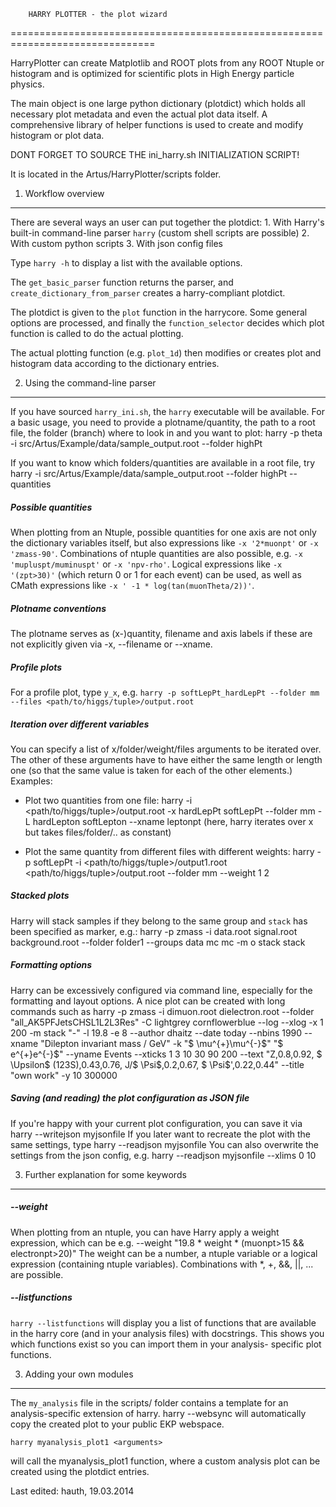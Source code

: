 		HARRY PLOTTER - the plot wizard
===============================================================================

HarryPlotter can create Matplotlib and ROOT plots from any ROOT Ntuple or 
histogram and is optimized for scientific plots in High Energy particle physics.

The main object is one large python dictionary (plotdict) which holds all 
necessary plot metadata and even the actual plot data itself.
A comprehensive library of helper functions is used to create and modify histogram or 
plot data.

DONT FORGET TO SOURCE THE ini_harry.sh INITIALIZATION SCRIPT!

It is located in the Artus/HarryPlotter/scripts folder.


1. Workflow overview
-------------------------------------------------------------------------------

There are several ways an user can put together the plotdict:
	1. With Harry's built-in command-line parser `harry` (custom 
		shell scripts are possible)
	2. With custom python scripts
	3. With json config files

Type `harry -h` to display a list with the available options.

The `get_basic_parser` function returns the parser, and 
`create_dictionary_from_parser` creates a harry-compliant plotdict.

The plotdict is given to the `plot` function in the harrycore. Some general 
options are processed, and finally the `function_selector` decides which plot
function is called to do the actual plotting.

The actual plotting function (e.g. `plot_1d`) then modifies or creates plot
and histogram data according to the dictionary entries.


2. Using the command-line parser
-------------------------------------------------------------------------------

If you have sourced `harry_ini.sh`, the `harry` executable will be available.
For a basic usage, you need to provide a plotname/quantity, the path to a 
root file, the folder (branch) where to look in and you want to plot:
    harry -p theta -i src/Artus/Example/data/sample_output.root --folder highPt

If you want to know which folders/quantities are available in  a root file, try
    harry -i src/Artus/Example/data/sample_output.root --folder highPt
    --quantities

##### Possible quantities
When plotting from an Ntuple, possible quantities for one axis are not only the
dictionary variables itself, but also expressions like `-x '2*muonpt'` or 
`-x 'zmass-90'`.
Combinations of ntuple quantities are also possible, e.g.
`-x 'mupluspt/muminuspt'` or `-x 'npv-rho'`.
Logical expressions like `-x '(zpt>30)'` (which return 0 or 1 for each event) 
can be used, as well as CMath expressions like 
`-x ' -1 * log(tan(muonTheta/2))'`.

##### Plotname conventions
The plotname serves as (x-)quantity, filename and axis labels if these are not 
explicitly given via -x, --filename or --xname.

##### Profile plots
For a profile plot, type `y_x`, e.g. `harry -p softLepPt_hardLepPt --folder mm 
--files <path/to/higgs/tuple>/output.root`

##### Iteration over different variables
You can specify a list of x/folder/weight/files arguments to be iterated over.
The other of these arguments have to have either the same length or length one
(so that the same value is taken for each of the other elements.)
Examples:
- Plot two quantities from one file:
    harry -i <path/to/higgs/tuple>/output.root -x hardLepPt softLepPt 
    --folder mm -L hardLepton softLepton --xname leptonpt
(here, harry iterates over x but takes files/folder/.. as constant)

- Plot the same quantity from different files with different weights:
    harry -p softLepPt -i <path/to/higgs/tuple>/output1.root
    <path/to/higgs/tuple>/output.root --folder mm  --weight 1 2

##### Stacked plots
Harry will stack samples if they belong to the same group and `stack` has been 
specified as marker, e.g.:
    harry -p zmass -i data.root signal.root background.root --folder folder1
    --groups data mc mc -m o stack stack

##### Formatting options
Harry can be excessively configured via command line, especially for the 
formatting and layout options. A nice plot can be created with long commands
such as
    harry -p zmass -i dimuon.root dielectron.root 
    --folder "all_AK5PFJetsCHSL1L2L3Res" -C lightgrey cornflowerblue 
    --log --xlog -x 1 200 -m stack "-" -l 19.8 -e 8 --author dhaitz
    --date today --nbins 1990 --xname "Dilepton invariant mass / GeV"
    -k "$ \mu^{+}\mu^{-}$" "$ e^{+}e^{-}$" --yname Events
    --xticks  1 3 10 30 90 200 
    --text "Z,0.8,0.92, $ \Upsilon$ (123S),0.43,0.76, J/$ \Psi$,0.2,0.67, $ \Psi$',0.22,0.44"
    --title "own work" -y 10 300000


##### Saving (and reading) the plot configuration as JSON file
If you're happy with your current plot configuration, you can save it via 
    harry <arguments> --writejson myjsonfile
If you later want to recreate the plot with the same settings, type
    harry --readjson myjsonfile
You can also overwrite the settings from the json config, e.g.
    harry --readjson myjsonfile  --xlims 0 10


3. Further explanation for some keywords 
-------------------------------------------------------------------------------

##### --weight
When plotting from an ntuple, you can have Harry apply a weight expression,
which can be e.g.
    --weight "19.8 * weight * (muonpt>15 && electronpt>20)"
The weight can be a number, a ntuple variable or a logical expression 
(containing ntuple variables). Combinations with *, +, &&, ||, ... are possible.

##### --listfunctions
`harry --listfunctions` will display you a list of functions that are 
available in the harry core (and in your analysis files) with docstrings.
This shows you which functions exist so you can import them in your analysis-
specific plot functions.


3. Adding your own modules
-------------------------------------------------------------------------------

The `my_analysis` file in the scripts/ folder contains a template for an 
analysis-specific extension of harry.
    harry <arguments> --websync
will automatically copy the created plot to your public EKP webspace.

    harry myanalysis_plot1 <arguments>
will call the myanalysis_plot1 function, where a custom analysis plot can be
created using the plotdict entries.



Last edited: hauth, 19.03.2014

